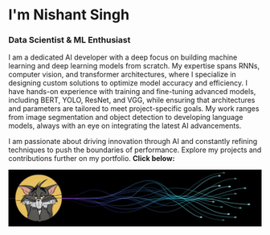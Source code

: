 # I'm Nishant Singh
### Data Scientist & ML Enthusiast
I am a dedicated AI developer with a deep focus on building machine learning and deep learning models from scratch. My expertise spans RNNs, computer vision, and transformer architectures, where I specialize in designing custom solutions to optimize model accuracy and efficiency. I have hands-on experience with training and fine-tuning advanced models, including BERT, YOLO, ResNet, and VGG, while ensuring that architectures and parameters are tailored to meet project-specific goals. My work ranges from image segmentation and object detection to developing language models, always with an eye on integrating the latest AI advancements.

I am passionate about driving innovation through AI and constantly refining techniques to push the boundaries of performance. Explore my projects and contributions further on my portfolio.  __Click below:__

[![Portfolio](./Images/portfolio.jfif)](https://nishantksingh0.github.io/Portfolio/)
